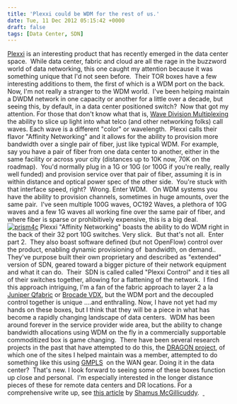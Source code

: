 ```yaml
---
title: 'Plexxi could be WDM for the rest of us.'
date: Tue, 11 Dec 2012 05:15:42 +0000
draft: false
tags: [Data Center, SDN]
---
```


[Plexxi](http://www.plexxi.com) is an interesting product that has recently emerged in the data center space.  While data center, fabric and cloud are all the rage in the buzzword world of data networking, this one caught my attention because it was something unique that I'd not seen before.  Their TOR boxes have a few interesting additions to them, the first of which is a WDM port on the back. Now, I'm not really a stranger to the WDM world.  I've been helping maintain a DWDM network in one capacity or another for a little over a decade, but seeing this, by default, in a data center positioned switch?  Now that got my attention. For those that don't know what that is, [Wave Division Multiplexing](http://en.wikipedia.org/wiki/Wavelength-division_multiplexing) the ability to slice up light into what telco (and other networking folks) call waves. Each wave is a different "color" or wavelength.  Plexxi calls their flavor "Affinity Networking" and it allows for the ability to provision more bandwidth over a single pair of fiber, just like typical WDM. For example, say you have a pair of fiber from one data center to another, either in the same facility or across your city (distances up to 10K now, 70K on the roadmap).  You'd normally plug in a 1G or 10G (or 100G if you're really, really well funded) and provision service over that pair of fiber, assuming it is in within distance and optical power spec of the other side.  You're stuck with that interface speed, right?  Wrong. Enter WDM.   On WDM systems you have the ability to provision channels, sometimes in huge amounts, over the same pair.  I've seen multiple 100G waves, OC192 Waves, a plethora of 10G waves and a few 1G waves all working fine over the same pair of fiber, and where fiber is sparse or prohibitively expensive, this is a big deal. [![](http://www.forwardingplane.net/wp-content/uploads/2012/12/prism4c.gif "prism4c")](http://www.forwardingplane.net/wp-content/uploads/2012/12/prism4c.gif) Plexxi "Affinity Networking" boasts the ability to do WDM right in the back of their 32 port 10G switches. Very slick.  But that's not all.  Enter part 2.  They also boast software defined (but not OpenFlow) control over the product, enabling dynamic provisioning of  bandwidth, on demand.. They've purpose built their own proprietary and described as "extended" version of SDN, geared toward a bigger picture of their network equipment and what it can do.  Their  SDN is called called "Plexxi Control" and it ties all of their switches together, allowing for a flattening of the network.  I find this approach intriguing, I'm a fan of the fabric approach to layer 2 a la [Juniper Qfabric](http://www.juniper.net/us/en/products-services/switching/qfx-series/) or [Brocade VDX](http://www.forwardingplane.net/2012/12/brocade-vdx-first-impressions/), but the WDM port and the decoupled control together is unique ....and enthralling. Now, I have not yet had my hands on these boxes, but I think that they will be a piece in what has become a rapidly changing landscape of data centers.  WDM has been around forever in the service provider wide area, but the ability to change bandwidth allocations using WDM on the fly in a commercially supportable commoditized box is game changing.  There have been several research projects in the past that have attempted to do this, the [DRAGON project](http://dragon.maxgigapop.net/twiki/bin/view/DRAGON/WebHome), of which one of the sites I helped maintain was a member, attempted to do something like this using [GMPLS](http://en.wikipedia.org/wiki/Generalized_Multi-Protocol_Label_Switching)  on the WAN gear. Doing it in the data center?  That's new. I look forward to seeing some of these boxes function up close and personal.  I'm especially interested in the longer distance pieces of these for remote data centers and DR locations. For a comprehensive write up, see [this article](http://searchnetworking.techtarget.com/news/2240173858/Plexxi-SDN-includes-tiered-controller-data-center-based-WDM) by [Shamus McGillicuddy](http://searchnetworking.techtarget.com/contributor/Shamus-McGillicuddy).  [ ](http://searchnetworking.techtarget.com/news/2240173858/Plexxi-SDN-includes-tiered-controller-data-center-based-WDM)